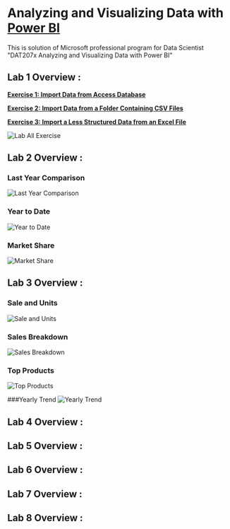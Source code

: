 # Analyzing and Visualizing Data with **[Power BI](https://powerbi.microsoft.com/en-us/?wt.mc_id=DXLEX_edx_DAT207x)**
This is solution of Microsoft professional program for Data Scientist "DAT207x Analyzing and Visualizing Data with Power BI"

## Lab 1 Overview :
**[Exercise 1: Import Data from Access Database](https://github.com/MuhammadBilalYar/Analyzing-and-Visualizing-Data-with-Power-BI/wiki/Lab-1---Exercise-1:)**

**[Exercise 2: Import Data from a Folder Containing CSV Files](https://github.com/MuhammadBilalYar/Analyzing-and-Visualizing-Data-with-Power-BI/wiki/Lab-1---Exercise-2:)**

**[Exercise 3: Import a Less Structured Data from an Excel File](https://github.com/MuhammadBilalYar/Analyzing-and-Visualizing-Data-with-Power-BI/wiki/Lab-1---Exercise-3:)**

![Lab All Exercise ](https://github.com/MuhammadBilalYar/Analyzing-and-Visualizing-Data-with-Power-BI/blob/master/Lab1%20-%20All%20Exercise%20Solution/Images/Import%20Data%20from%20Access%20Database.PNG)

## Lab 2 Overview :
### Last Year Comparison
![Last Year Comparison](https://github.com/MuhammadBilalYar/Analyzing-and-Visualizing-Data-with-Power-BI/blob/master/Lab2%20-%20All%20Exercise%20Solution/Images/Exercise%202%20Last%20Year%20Comparison.PNG)

### Year to Date
![Year to Date](https://github.com/MuhammadBilalYar/Analyzing-and-Visualizing-Data-with-Power-BI/blob/master/Lab2%20-%20All%20Exercise%20Solution/Images/Exercise%203%20Year%20to%20Date.PNG)

### Market Share
![Market Share](https://github.com/MuhammadBilalYar/Analyzing-and-Visualizing-Data-with-Power-BI/blob/master/Lab2%20-%20All%20Exercise%20Solution/Images/Exercise%204%20Market%20Share.PNG)

## Lab 3 Overview :

### Sale and Units
![Sale and Units](https://github.com/MuhammadBilalYar/Analyzing-and-Visualizing-Data-with-Power-BI/blob/master/Lab3%20-%20All%20Exercise%20Solution/Images/Sale%20and%20Units.PNG)

### Sales Breakdown
![Sales Breakdown](https://github.com/MuhammadBilalYar/Analyzing-and-Visualizing-Data-with-Power-BI/blob/master/Lab3%20-%20All%20Exercise%20Solution/Images/Sales%20Breakdown.PNG)

### Top Products
![Top Products](https://github.com/MuhammadBilalYar/Analyzing-and-Visualizing-Data-with-Power-BI/blob/mater/Lab3%20-%20All%20Exercise%20Solution/Images/Top%20Products.PNG)

###Yearly Trend
![Yearly Trend](https://github.com/MuhammadBilalYar/Analyzing-and-Visualizing-Data-with-Power-BI/blob/master/Lab3%20-%20All%20Exercise%20Solution/Images/Yearly%20Trend.PNG)

## Lab 4 Overview :
## Lab 5 Overview :
## Lab 6 Overview :
## Lab 7 Overview :
## Lab 8 Overview :
